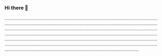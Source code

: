 ### Hi there 👋

.....................................................................................................................................................................................................................................................................................................................................................................................................................................................................................................................................................................................................................................................................................................................................................................................................................................................................................